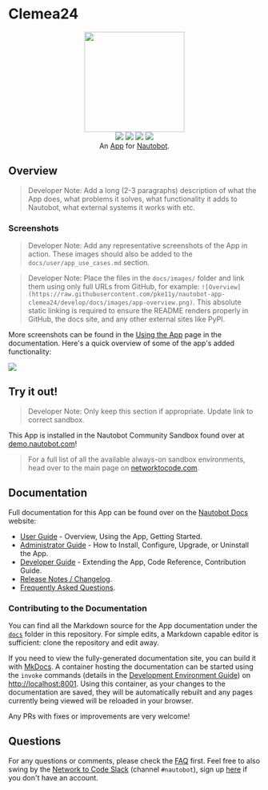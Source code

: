 # Clemea24

<!--
Developer Note - Remove Me!

The README will have certain links/images broken until the PR is merged into `develop`. Update the GitHub links with whichever branch you're using (main etc.) if different.

The logo of the project is a placeholder (docs/images/icon-clemea24.png) - please replace it with your app icon, making sure it's at least 200x200px and has a transparent background!

To avoid extra work and temporary links, make sure that publishing docs (or merging a PR) is done at the same time as setting up the docs site on RTD, then test everything.
-->

<p align="center">
  <img src="https://raw.githubusercontent.com/pke11y/nautobot-app-clemea24/develop/docs/images/icon-clemea24.png" class="logo" height="200px">
  <br>
  <a href="https://github.com/pke11y/nautobot-app-clemea24/actions"><img src="https://github.com/pke11y/nautobot-app-clemea24/actions/workflows/ci.yml/badge.svg?branch=main"></a>
  <a href="https://docs.nautobot.com/projects/clemea24/en/latest"><img src="https://readthedocs.org/projects/nautobot-app-clemea24/badge/"></a>
  <a href="https://pypi.org/project/clemea24/"><img src="https://img.shields.io/pypi/v/clemea24"></a>
  <a href="https://pypi.org/project/clemea24/"><img src="https://img.shields.io/pypi/dm/clemea24"></a>
  <br>
  An <a href="https://www.networktocode.com/nautobot/apps/">App</a> for <a href="https://nautobot.com/">Nautobot</a>.
</p>

## Overview

> Developer Note: Add a long (2-3 paragraphs) description of what the App does, what problems it solves, what functionality it adds to Nautobot, what external systems it works with etc.

### Screenshots

> Developer Note: Add any representative screenshots of the App in action. These images should also be added to the `docs/user/app_use_cases.md` section.

> Developer Note: Place the files in the `docs/images/` folder and link them using only full URLs from GitHub, for example: `![Overview](https://raw.githubusercontent.com/pke11y/nautobot-app-clemea24/develop/docs/images/app-overview.png)`. This absolute static linking is required to ensure the README renders properly in GitHub, the docs site, and any other external sites like PyPI.

More screenshots can be found in the [Using the App](https://docs.nautobot.com/projects/clemea24/en/latest/user/app_use_cases/) page in the documentation. Here's a quick overview of some of the app's added functionality:

![](https://raw.githubusercontent.com/pke11y/nautobot-app-clemea24/develop/docs/images/placeholder.png)

## Try it out!

> Developer Note: Only keep this section if appropriate. Update link to correct sandbox.

This App is installed in the Nautobot Community Sandbox found over at [demo.nautobot.com](https://demo.nautobot.com/)!

> For a full list of all the available always-on sandbox environments, head over to the main page on [networktocode.com](https://www.networktocode.com/nautobot/sandbox-environments/).

## Documentation

Full documentation for this App can be found over on the [Nautobot Docs](https://docs.nautobot.com) website:

- [User Guide](https://docs.nautobot.com/projects/clemea24/en/latest/user/app_overview/) - Overview, Using the App, Getting Started.
- [Administrator Guide](https://docs.nautobot.com/projects/clemea24/en/latest/admin/install/) - How to Install, Configure, Upgrade, or Uninstall the App.
- [Developer Guide](https://docs.nautobot.com/projects/clemea24/en/latest/dev/contributing/) - Extending the App, Code Reference, Contribution Guide.
- [Release Notes / Changelog](https://docs.nautobot.com/projects/clemea24/en/latest/admin/release_notes/).
- [Frequently Asked Questions](https://docs.nautobot.com/projects/clemea24/en/latest/user/faq/).

### Contributing to the Documentation

You can find all the Markdown source for the App documentation under the [`docs`](https://github.com/pke11y/nautobot-app-clemea24/tree/develop/docs) folder in this repository. For simple edits, a Markdown capable editor is sufficient: clone the repository and edit away.

If you need to view the fully-generated documentation site, you can build it with [MkDocs](https://www.mkdocs.org/). A container hosting the documentation can be started using the `invoke` commands (details in the [Development Environment Guide](https://docs.nautobot.com/projects/clemea24/en/latest/dev/dev_environment/#docker-development-environment)) on [http://localhost:8001](http://localhost:8001). Using this container, as your changes to the documentation are saved, they will be automatically rebuilt and any pages currently being viewed will be reloaded in your browser.

Any PRs with fixes or improvements are very welcome!

## Questions

For any questions or comments, please check the [FAQ](https://docs.nautobot.com/projects/clemea24/en/latest/user/faq/) first. Feel free to also swing by the [Network to Code Slack](https://networktocode.slack.com/) (channel `#nautobot`), sign up [here](http://slack.networktocode.com/) if you don't have an account.
